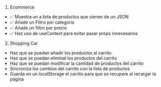 1. Ecommerce

- ✅ Muestra un a lista de productos que vienen de un JSON
- ✅ Añade un Filtro por categoría
- ✅ Añade un filtro por precio
- ✅ Haz uso de useContext para evitar pasar props innecesarios

2. Shopping Car

- Haz que se puedan añadir los productos al carrito
- Haz que se puedan eliminal los productos del carrito
- Haz que se puedan modificar la cantidad de productos del carrito
- Sincroniza los cambios del carrito con la lista de productos
- Guarda en un localStorage el carrito para que se recupere al recargar la página